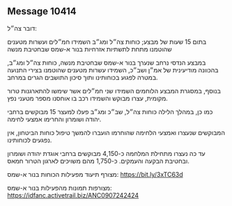 ## Message 10414

דובר צה״ל:

בתום 15 שעות של מבצע; כוחות צה״ל ומג״ב השמידו חמ״לים ועשרות מטענים שהוטמנו מתחת לתשתיות אזרחיות בנור א-שמס שבחטיבת מנשה

במבצע הנדסי נרחב שנערך בנור א-שמס שבחטיבת מנשה, כוחות צה״ל ומג״ב, בהכוונה מודיעינית של אמ״ן ושב״כ, השמידו עשרות מטענים שהוטמנו בצירי התנועה במטרה לפגוע בכוחותינו ותוך סיכון התושבים הגרים במרחב. 

בנוסף, במסגרת המבצע הלוחמים השמידו שני חמ״לים אשר שימשו להתארגנות טרור מקומית, עצרו מבוקש והשמידו רכב בו אוחסנו מספר מטעני נפץ.

כמו כן, במהלך הלילה כוחות צה״ל, שב״כ ומג״ב פעלו למעצר 15 מבוקשים ברחבי יהודה ושומרון והחרימו אמצעי לחימה.

המבוקשים שנעצרו ואמצעי הלחימה שהוחרמו הועברו להמשך טיפול כוחות הביטחון, אין נפגעים לכוחותינו.

עד כה נעצרו מתחילת המלחמה כ-4,150 מבוקשים ברחבי אוגדת יהודה ושומרון ובחטיבת הבקעה והעמקים. כ-1,750 מהם משויכים לארגון הטרור חמאס.

מצורף תיעוד מפעילות הכוחות בנור א-שמס: https://bit.ly/3xTC63d

מצורפות תמונות מהפעילות בנור א-שמס: https://idfanc.activetrail.biz/ANC0907242424

